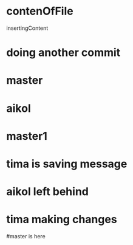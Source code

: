 # contenOfFile 
insertingContent
# doing another commit
# master
# aikol
# master1
# tima is saving message
# aikol left behind
# tima making changes
#master is here
